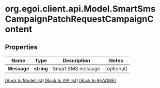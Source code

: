 # org.egoi.client.api.Model.SmartSmsCampaignPatchRequestCampaignContent
## Properties

Name | Type | Description | Notes
------------ | ------------- | ------------- | -------------
**Message** | **string** | Smart SMS message | [optional] 

[[Back to Model list]](../README.md#documentation-for-models) [[Back to API list]](../README.md#documentation-for-api-endpoints) [[Back to README]](../README.md)

